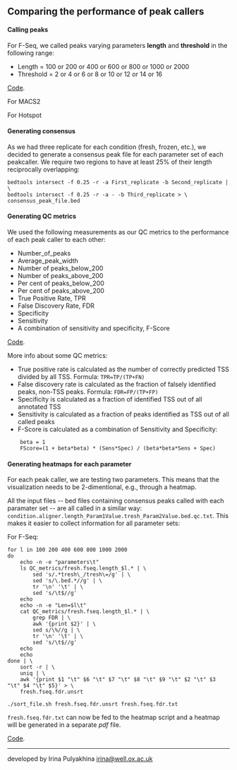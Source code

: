 Comparing the performance of peak callers
------------------------------------------

#### Calling peaks

For F-Seq, we called peaks varying parameters **length** and **threshold** in the following range:

- Length = 100 or 200 or 400 or 600 or 800 or 1000 or 2000
- Threshold = 2 or 4 or 6 or 8 or 10 or 12 or 14 or 16

[Code](https://raw.githubusercontent.com/jknightlab/ATACseq_pipeline/master/Core_manuscript/Fseq_Macs2_Hotspot/run_fseq.sh).

For MACS2

For Hotspot


#### Generating consensus

As we had three replicate for each condition (fresh, frozen, etc.), we decided to generate a consensus peak file for each parameter set of each peakcaller. We require two regions to have at least 25% of their length reciprocally overlapping:

```
bedtools intersect -f 0.25 -r -a First_replicate -b Second_replicate | \
bedtools intersect -f 0.25 -r -a - -b Third_replicate > \
consensus_peak_file.bed
```

#### Generating QC metrics

We used the following measurements as our QC metrics to the performance of each peak caller to each other:

- Number_of_peaks
- Average_peak_width
- Number of peaks_below_200
- Number of peaks_above_200
- Per cent of peaks_below_200
- Per cent of peaks_above_200
- True Positive Rate, TPR
- False Discovery Rate, FDR
- Specificity
- Sensitivity
- A combination of sensitivity and specificity, F-Score

[Code](https://raw.githubusercontent.com/jknightlab/ATACseq_pipeline/master/Core_manuscript/Fseq_Macs2_Hotspot/QC_metrics_compare_peakcallers.sh).

More info about some QC metrics:

- True positive rate is calculated as the number of correctly predicted TSS divided by all TSS. Formula: `TPR=TP/(TP+FN)`
- False discovery rate is calculated as the fraction of falsely identified peaks, non-TSS peaks. Formula: `FDR=FP/(TP+FP)`
- Specificity is calculated as a fraction of identified TSS out of all annotated TSS
- Sensitivity is calculated as a fraction of peaks identified as TSS out of all called peaks
- F-Score is calculated as a combination of Sensitivity and Specificity:
```
	beta = 1
	FScore=(1 + beta*beta) * (Sens*Spec) / (beta*beta*Sens + Spec)
```

#### Generating heatmaps for each parameter

For each peak caller, we are testing two parameters. This means that the visualization needs to be 2-dimentional, e.g., through a heatmap.

All the input files -- bed files containing consensus peaks called with each paramater set -- are all called in a similar way:
`condition.aligner.length_Param1Value.tresh_Param2Value.bed.qc.txt`. This makes it easier to collect information for all parameter sets:

For F-Seq:
```
for l in 100 200 400 600 800 1000 2000
do
	echo -n -e "parameters\t"
	ls QC_metrics/fresh.fseq.length_$l.* | \
	    sed 's/.*tresh\_/tresh\=/g' | \
	    sed 's/\.bed.*//g' | \
	    tr '\n' '\t' | \
	    sed 's/\t$//g'
	echo
	echo -n -e "Len=$l\t"
	cat QC_metrics/fresh.fseq.length_$l.* | \
	    grep FDR | \
	    awk '{print $2}' | \
	    sed s/\%//g | \
	    tr '\n' '\t' | \
	    sed 's/\t$//g'
	echo
	echo
done | \
    sort -r | \
    uniq | \
    awk '{print $1 "\t" $6 "\t" $7 "\t" $8 "\t" $9 "\t" $2 "\t" $3 "\t" $4 "\t" $5}' > \
    fresh.fseq.fdr.unsrt

./sort_file.sh fresh.fseq.fdr.unsrt fresh.fseq.fdr.txt
```

`fresh.fseq.fdr.txt` can now be fed to the heatmap script and a heatmap will be generated in a separate *pdf* file.

[Code](https://raw.githubusercontent.com/jknightlab/ATACseq_pipeline/master/Core_manuscript/Fseq_Macs2_Hotspot/create_heatmap.R).











-------------------------------------------------
developed by Irina Pulyakhina irina@well.ox.ac.uk
